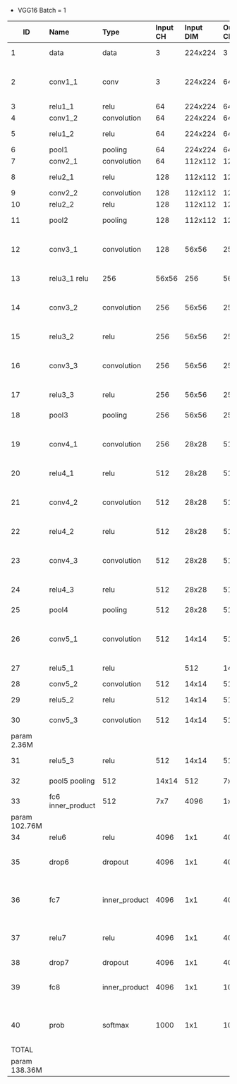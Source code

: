 * VGG16 Batch = 1

| ID | Name | Type | Input CH | Input DIM | Output CH | Output DIM | OPS | Mem |
| -- | :--- | :--- | :--- | :--- | :--- |:--- | :--- | :--- | 
| 1	| data	| data		| 3	| 224x224	| 3	| 224x224		| | activation 	150.53k | 
| 2	| conv1_1	| conv | 		3	| 224x224	| 64	| 224x224	| macc	86.7M | activation	3.21M<br>param	1.79k | 
| 3	| relu1_1	| relu		| 64	| 224x224	| 64	| 224x224	| comp	| 3.21M | activation	3.21M | 
| 4	| conv1_2	| convolution	| 	64	| 224x224	| 64	| 224x224	| macc	| 1.85G | activation	3.21M<br>param	36.93k | 
| 5	| relu1_2	| relu | 64	| 224x224	| 64	| 224x224	| comp	3.21M | 	activation	3.21M | 
| 6	| pool1	| pooling	| 	64	| 224x224	| 64	| 112x112	| comp	| 3.21M | activation	802.82k | 
| 7	| conv2_1	| convolution	| 	64	| 112x112	| 128	| 112x112 | macc	| 924.84M | activation	1.61M<br>param	73.86k | 
| 8	| relu2_1	| relu		| 128	| 112x112	| 128	| 112x112	| comp	1.61M | 	activation	1.61M | 
| 9	| conv2_2	| convolution	| 	128	| 112x112	| 128	| 112x112	| macc	| 1.85G | activation	1.61M<br>param	147.58k | 
| 10| relu2_2	| relu	| 	128	| 112x112	| 128	| 112x112	| comp	| 1.61M	| activation	1.61M | 
| 11| 	pool2	| pooling	| 	128	| 112x112	| 128	| 56x56	| comp	1.61M | activation	401.41k | 
| 12	| conv3_1	| convolution	| 128	| 56x56	| 256	| 56x56	| macc	924.84M | activation	802.82k<br>param	295.17k | 
| 13	| relu3_1	relu	| 	256	| 56x56	| 256	| 56x56	| comp	802.82k | activation	802.82k | 
| 14	| conv3_2	| convolution	| 256	| 56x56	| 256	| 56x56	| macc	1.85G | activation	802.82k<br>param	590.08k | 
| 15	| relu3_2	| relu | 256	| 56x56	| 256	| 56x56	| comp	802.82k | activation	802.82k | 
| 16	| conv3_3	| convolution		| 256	| 56x56	| 256	| 56x56	| macc	1.85G | activation	802.82k<br>param	590.08k | 
| 17	| relu3_3	| relu		| 256	| 56x56	| 256	| 56x56	| comp	802.82k | activation	802.82k | 
| 18	| pool3	| pooling		| 256	| 56x56	| 256	| 28x28	| comp	802.82k | activation	200.7k | 
| 19	| conv4_1	| convolution		| 256	| 28x28	| 512	| 28x28	| macc	924.84M | activation	401.41k<br>param	1.18M | 
| 20	| relu4_1	| relu		| 512	| 28x28	| 512	| 28x28	| comp	401.41k | activation	401.41k | 
| 21	| conv4_2	| convolution	| 	512	| 28x28	| 512	| 28x28	| macc	1.85G | activation	401.41k<br>param	2.36M | 
| 22	| relu4_2	| relu	| 	512	| 28x28	| 512	| 28x28	| comp	401.41k | activation	401.41k | 
| 23	| conv4_3	| convolution	| 	512	| 28x28	| 512	| 28x28	| macc	1.85G | activation 401.41k<br>param	2.36M | 
| 24	| relu4_3 | relu	| 512	| 28x28	| 512	| 28x28	| comp	401.41k | activation	401.41k | 
| 25	| pool4	| pooling	| 512	| 28x28	| 512	| 14x14	| comp	401.41k | activation	100.35k | 
| 26	| conv5_1 | convolution | 512	| 14x14	| 512	| 14x14	| macc	462.42M | activation	100.35k<br>param 2.36M | 
| 27	| relu5_1	| relu	| 	| 512	| 14x14	| 512	| 14x14	| comp	100.35k | activation 100.35k | 
| 28	| conv5_2	| convolution | 512 | 	14x14 | 512 | 14x14 | 	macc	| 462.42M | activation	100.35k<br>param	2.36M | 
| 29	| relu5_2	| relu	| 	512	| 14x14	| 512	| 14x14	| comp	100.35k | activation	100.35k | 
| 30	| conv5_3	| convolution	| 	512	| 14x14	| 512	| 14x14	| macc	462.42M | activation	100.35k<br>
param	2.36M | 
| 31	| relu5_3 | 	relu	| 	512	| 14x14	| 512	| 14x14	| comp 100.35k | activation 100.35k | 
| 32	| pool5	pooling	| 	512	| 14x14	| 512	| 7x7	| comp	100.35k | activation	25.09k | 
| 33	| fc6	inner_product	| 	512	| 7x7	| 4096	| 1x1	| macc	102.76M | activation	4.1k<br> 
param	102.76M |
| 34	| relu6	| relu		| 4096	| 1x1	| 4096	| 1x1	| comp	| 4.1k | activation	4.1k | 
| 35	| drop6	| dropout	| 	4096	| 1x1	| 4096	| 1x1	| comp	4.1k<br>activation 4.1k | 
| 36	| fc7	| inner_product	| 	4096	| 1x1	| 4096	| 1x1	| macc	16.78M | activation	4.1k<br>param	16.78M | 
| 37	| relu7	| relu		| 4096	| 1x1	| 4096	| 1x1	| comp	4.1k<br>activation	4.1k | 
| 38	| drop7	| dropout	| 	4096	| 1x1	| 4096	| 1x1	| comp	| 4.1k | activation	4.1k | 
| 39	| fc8	| inner_product	| 	4096	| 1x1	| 1000	| 1x1	| macc	4.1M | activation	1000<br>param	4.1M | 
| 40	| prob	| softmax	| 	1000	| 1x1	| 1000	| 1x1	| add	1000<br>div	1000<br>exp	1000 | activation	1000 |
| TOTAL | | | | | | | | | macc	15.47G <br>comp	19.69M<br>add	1000<br>div	1000<br>exp	1000 | activation	28.8M<br>
param	138.36M |
